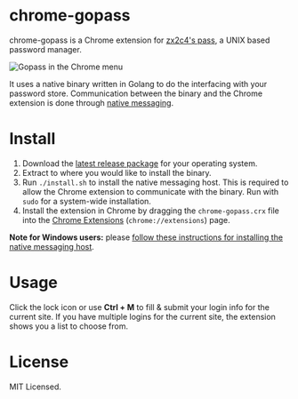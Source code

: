 chrome-gopass
=======

chrome-gopass is a Chrome extension for [zx2c4's pass](https://www.passwordstore.org/), a UNIX based password manager.

![Gopass in the Chrome menu](https://github.com/dannyvankooten/chrome-gopass/raw/master/assets/menu-expanded.png)

It uses a native binary written in Golang to do the interfacing with your password store. Communication between the binary and the Chrome extension is done through [native messaging](https://developer.chrome.com/extensions/nativeMessaging).

# Install

1. Download the [latest release package](https://github.com/dannyvankooten/chrome-gopass/releases) for your operating system.
1. Extract to where you would like to install the binary.
1. Run `./install.sh` to install the native messaging host. This is required to allow the Chrome extension to communicate with the binary. Run with `sudo` for a system-wide installation.
1. Install the extension in Chrome by dragging the `chrome-gopass.crx` file into the [Chrome Extensions](chrome://extensions) (`chrome://extensions`) page.

**Note for Windows users:** please [follow these instructions for installing the native messaging host](https://developer.chrome.com/extensions/nativeMessaging#native-messaging-host-location).

# Usage

Click the lock icon or use **Ctrl + M** to fill & submit your login info for the current site. If you have multiple logins for the current site, the extension shows you a list to choose from.

# License

MIT Licensed.
